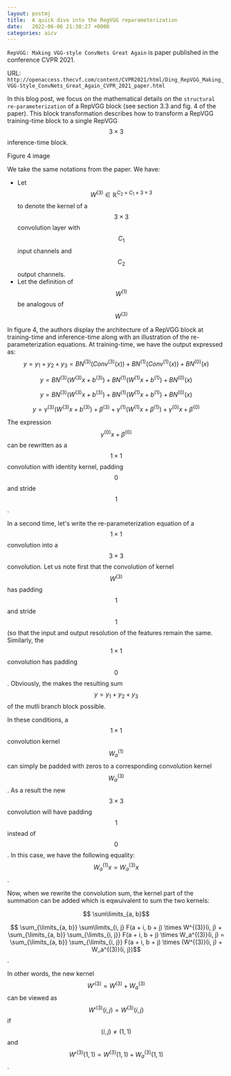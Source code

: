 ```yaml
---
layout: postmj
title:  A quick dive into the RegVGG reparameterization
date:   2022-06-06 21:38:27 +0000
categories: aicv
---
```


`RepVGG: Making VGG-style ConvNets Great Again` is paper published in the conference CVPR 2021.

URL: `http://openaccess.thecvf.com/content/CVPR2021/html/Ding_RepVGG_Making_VGG-Style_ConvNets_Great_Again_CVPR_2021_paper.html`

In this blog post, we focus on the mathematical details on the `structural re-parameterization` of a RepVGG block (see section 3.3 and fig. 4 of the paper). This block transformation describes how to transform a RepVGG training-time block to a single RepVGG $$3\times3$$ inference-time block.

Figure 4 image

We take the same notations from the paper. We have:
- Let $$W^{(3)} \in \mathbb{R}^{C_2 \times C_1 \times 3 \times 3}$$ to denote the kernel of a $$3 \times 3$$ convolution layer with $$C_1$$ input channels and $$C_2$$ output channels.
- Let the definition of $$W^{(1)}$$ be analogous of $$W^{(3)}$$

In figure 4, the authors display the architecture of a RepVGG block at training-time and inference-time along with an illustration of the re-parameterization equations. At training-time, we have the output expressed as:
$$ y = y_1 + y_2 + y_3 = BN^{(3)}(Conv^{(3)}(x)) + BN^{(1)}(Conv^{(1)}(x)) + BN^{(0)}(x)$$

$$ y = BN^{(3)}(W^{(3)}x + b^{(3)}) + BN^{(1)}(W^{(1)}x + b^{(1)}) + BN^{(0)}(x)$$

$$ y = BN^{(3)}(W^{(3)}x + b^{(3)}) + BN^{(1)}(W^{(1)}x + b^{(1)}) + BN^{(0)}(x)$$

$$ y = \gamma^{(3)}(W^{(3)}x + b^{(3)}) + \beta^{(3)} + \gamma^{(1)}(W^{(1)}x + \beta^{(1)}) + \gamma^{(0)}x + \beta^{(0)}$$

The expression $$\gamma^{(0)}x + \beta^{(0)}$$ can be rewritten as a $$1\times 1$$ convolution with identity kernel, padding $$0$$ and stride $$1$$.

In a second time, let's write the re-parameterization equation of a $$1 \times 1$$ convolution into a $$3 \times 3$$ convolution. Let us note first that the convolution of kernel $$W^{(3)}$$ has padding $$1$$ and stride $$1$$ (so that the input and output resolution of the features remain the same. Similarly, the $$1 \times 1$$ convolution has padding $$0$$. Obviously, the makes the resulting sum $$ y = y_1 + y_2 + y_3$$ of the mutli branch block possible.

In these conditions, a $$1 \times 1$$ convolution kernel $$W_a^{(1)}$$ can simply be padded with zeros to a corresponding convolution kernel $$W_a^{(3)}$$. As a result the new $$3 \times 3$$ convolution will have padding $$1$$ instead of $$0$$. In this case, we have the following equality: $$ W_a^{(1)}x = W_a^{(3)}x $$.

Now, when we rewrite the convolution sum, the kernel part of the summation can be added which is eqwuivalent to sum the two kernels:

$$ \sum\limits_{a, b}$$

$$ \sum_{\limits_{a, b}} \sum\limits_{i, j} F(a + i, b + j) \times W^{(3)}(i, j) + \sum_{\limits_{a, b}} \sum_{\limits_{i, j}} F(a + i, b + j) \times W_a^{(3)}(i, j) = \sum_{\limits_{a, b}} \sum_{\limits_{i, j}} F(a + i, b + j) \times (W^{(3)}(i, j) + W_a^{(3)}(i, j))$$.

In other words, the new kernel $$W'^{(3)} = W^{(3)} + W_a^{(3)}$$ can be viewed as $$W'^{(3)}(i, j) = W^{(3)}(i, j)$$ if $$(i, j) \neq (1, 1)$$ and $$W'^{(3)}(1, 1) = W^{(3)}(1, 1) + W_a^{(3)}(1, 1)$$.







